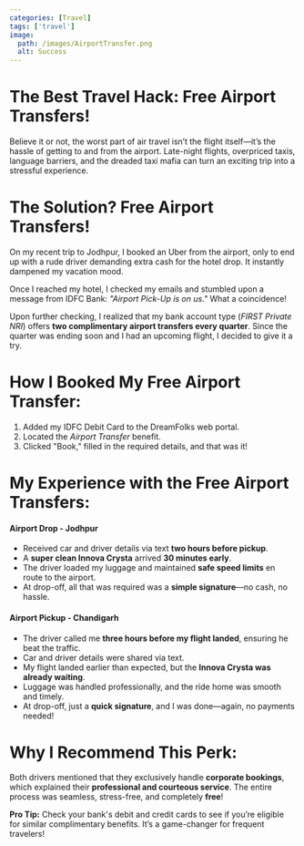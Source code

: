 ```yaml
---
categories: [Travel]
tags: ['travel']
image:
  path: /images/AirportTransfer.png
  alt: Success
---
```


# The Best Travel Hack: Free Airport Transfers!

Believe it or not, the worst part of air travel isn’t the flight itself—it’s the hassle of getting to and from the airport. Late-night flights, overpriced taxis, language barriers, and the dreaded taxi mafia can turn an exciting trip into a stressful experience.

# The Solution? Free Airport Transfers!

On my recent trip to Jodhpur, I booked an Uber from the airport, only to end up with a rude driver demanding extra cash for the hotel drop. It instantly dampened my vacation mood.

Once I reached my hotel, I checked my emails and stumbled upon a message from IDFC Bank: *"Airport Pick-Up is on us."* What a coincidence!

Upon further checking, I realized that my bank account type (*FIRST Private NRI*) offers **two complimentary airport transfers every quarter**. Since the quarter was ending soon and I had an upcoming flight, I decided to give it a try.


# How I Booked My Free Airport Transfer:
1. Added my IDFC Debit Card to the DreamFolks web portal.
2. Located the *Airport Transfer* benefit.
3. Clicked "Book," filled in the required details, and that was it!


# My Experience with the Free Airport Transfers:

#### **Airport Drop - Jodhpur**
- Received car and driver details via text **two hours before pickup**.
- A **super clean Innova Crysta** arrived **30 minutes early**.
- The driver loaded my luggage and maintained **safe speed limits** en route to the airport.
- At drop-off, all that was required was a **simple signature**—no cash, no hassle.

#### **Airport Pickup - Chandigarh**
- The driver called me **three hours before my flight landed**, ensuring he beat the traffic.
- Car and driver details were shared via text.
- My flight landed earlier than expected, but the **Innova Crysta was already waiting**.
- Luggage was handled professionally, and the ride home was smooth and timely.
- At drop-off, just a **quick signature**, and I was done—again, no payments needed!

# Why I Recommend This Perk:
Both drivers mentioned that they exclusively handle **corporate bookings**, which explained their **professional and courteous service**. The entire process was seamless, stress-free, and completely **free**!

**Pro Tip:** Check your bank's debit and credit cards to see if you’re eligible for similar complimentary benefits. It’s a game-changer for frequent travelers!

